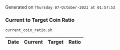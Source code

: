 Generated on `Thursday 07-October-2021 at 01:57:53`

### Current to Target Coin Ratio
`current_coin_ratio.sh`

Date|Current|Target|Ratio
---|---|---|---

